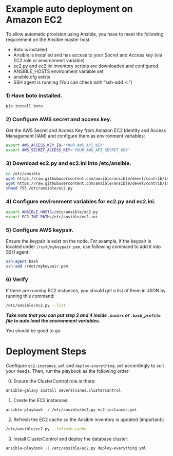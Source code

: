 # Example auto deployment on Amazon EC2

To allow automatic provision using Ansible, you have to meet the following requirement on the Ansible master host:
- Boto is installed
- Ansible is installed and has access to your Secret and Access key (via EC2
role or environment variable)
- ec2.py and ec2.ini inventory scripts are downloaded and configured
- ANSIBLE_HOSTS environment variable set
- ansible.cfg exists
- SSH agent is running (You can check with “ssh-add -L”)

### 1) Have boto installed.

```bash
pip install boto
```

### 2) Configure AWS secret and access key.

Get the AWS Secret and Access Key from Amazon EC2 Identity and Access Management (IAM) and configure them as environment variables:

```bash
export AWS_ACCESS_KEY_ID='YOUR_AWS_API_KEY'
export AWS_SECRET_ACCESS_KEY='YOUR_AWS_API_SECRET_KEY'
```

### 3) Download ec2.py and ec2.ini into /etc/ansible.

```bash
cd /etc/ansible
wget https://raw.githubusercontent.com/ansible/ansible/devel/contrib/inventory/ec2.py
wget https://raw.githubusercontent.com/ansible/ansible/devel/contrib/inventory/ec2.ini
chmod 755 /etc/ansible/ec2.py
```

### 4) Configure environment variables for ec2.py and ec2.ini.

```bash
export ANSIBLE_HOSTS=/etc/ansible/ec2.py
export EC2_INI_PATH=/etc/ansible/ec2.ini
```

### 5) Configure AWS keypair.

Ensure the keypair is exist on the node. For example, if the keypair is located under ``/root/mykeypair.pem``, use following command to add it into SSH agent:

```bash
ssh-agent bash
ssh-add /root/mykeypair.pem
```

### 6) Verify

If there are running EC2 instances, you should get a list of them in JSON by running this command:

```bash
/etc/ansible/ec2.py --list
```

***Take note that you can put step 2 and 4 inside ``.bashrc`` or ``.bash_profile`` file to auto load the environment variables.***

You should be good to go.

# Deployment Steps

Configure ``ec2-instance.yml`` and ``deploy-everything.yml`` accordingly to suit your needs. Then, run the playbook as the following order:


0) Ensure the ClusterControl role is there:
```bash
ansible-galaxy install severalnines.clustercontrol
```

1) Create the EC2 instances:
```bash
ansible-playbook -i /etc/ansible/ec2.py ec2-instances.yml
```

2) Refresh the EC2 cache so the Ansible inventory is updated (important):
```bash
/etc/ansible/ec2.py --refresh-cache
```

3) Install ClusterControl and deploy the database cluster:
```bash
ansible-playbook -i /etc/ansible/ec2.py deploy-everything.yml
```
